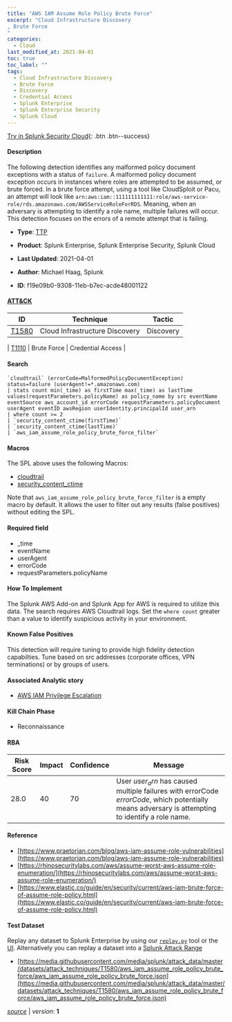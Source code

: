 ```yaml
---
title: "AWS IAM Assume Role Policy Brute Force"
excerpt: "Cloud Infrastructure Discovery
, Brute Force
"
categories:
  - Cloud
last_modified_at: 2021-04-01
toc: true
toc_label: ""
tags:
  - Cloud Infrastructure Discovery
  - Brute Force
  - Discovery
  - Credential Access
  - Splunk Enterprise
  - Splunk Enterprise Security
  - Splunk Cloud
---
```




[Try in Splunk Security Cloud](https://www.splunk.com/en_splunk_app_enrichmentus/cyber-security.html){: .btn .btn--success}

#### Description

The following detection identifies any malformed policy document exceptions with a status of `failure`. A malformed policy document exception occurs in instances where roles are attempted to be assumed, or brute forced. In a brute force attempt, using a tool like CloudSploit or Pacu, an attempt will look like `arn:aws:iam::111111111111:role/aws-service-role/rds.amazonaws.com/AWSServiceRoleForRDS`.  Meaning, when an adversary is attempting to identify a role name, multiple failures will occur. This detection focuses on the errors of a remote attempt that is failing.

- **Type**: [TTP](https://github.com/splunk/security_content/wiki/object-Analytic-Types)
- **Product**: Splunk Enterprise, Splunk Enterprise Security, Splunk Cloud


- **Last Updated**: 2021-04-01
- **Author**: Michael Haag, Splunk
- **ID**: f19e09b0-9308-11eb-b7ec-acde48001122


#### [ATT&CK](https://attack.mitre.org/)

| ID             | Technique        |  Tactic             |
| -------------- | ---------------- |-------------------- |
| [T1580](https://attack.mitre.org/techniques/T1580/) | Cloud Infrastructure Discovery | Discovery |

| [T1110](https://attack.mitre.org/techniques/T1110/) | Brute Force | Credential Access |

#### Search

```
`cloudtrail` (errorCode=MalformedPolicyDocumentException) status=failure (userAgent!=*.amazonaws.com) 
| stats count min(_time) as firstTime max(_time) as lastTime values(requestParameters.policyName) as policy_name by src eventName eventSource aws_account_id errorCode requestParameters.policyDocument userAgent eventID awsRegion userIdentity.principalId user_arn 
| where count >= 2 
| `security_content_ctime(firstTime)` 
| `security_content_ctime(lastTime)` 
| `aws_iam_assume_role_policy_brute_force_filter`
```

#### Macros
The SPL above uses the following Macros:
* [cloudtrail](https://github.com/splunk/security_content/blob/develop/macros/cloudtrail.yml)
* [security_content_ctime](https://github.com/splunk/security_content/blob/develop/macros/security_content_ctime.yml)

Note that `aws_iam_assume_role_policy_brute_force_filter` is a empty macro by default. It allows the user to filter out any results (false positives) without editing the SPL.

#### Required field
* _time
* eventName
* userAgent
* errorCode
* requestParameters.policyName


#### How To Implement
The Splunk AWS Add-on and Splunk App for AWS is required to utilize this data. The search requires AWS Cloudtrail logs. Set the `where count` greater than a value to identify suspicious activity in your environment.

#### Known False Positives
This detection will require tuning to provide high fidelity detection capabilties. Tune based on src addresses (corporate offices, VPN terminations) or by groups of users.

#### Associated Analytic story
* [AWS IAM Privilege Escalation](/stories/aws_iam_privilege_escalation)


#### Kill Chain Phase
* Reconnaissance



#### RBA

| Risk Score  | Impact      | Confidence   | Message      |
| ----------- | ----------- |--------------|--------------|
| 28.0 | 40 | 70 | User $user_arn$ has caused multiple failures with errorCode $errorCode$, which potentially means adversary is attempting to identify a role name. |




#### Reference

* [https://www.praetorian.com/blog/aws-iam-assume-role-vulnerabilities](https://www.praetorian.com/blog/aws-iam-assume-role-vulnerabilities)
* [https://rhinosecuritylabs.com/aws/assume-worst-aws-assume-role-enumeration/](https://rhinosecuritylabs.com/aws/assume-worst-aws-assume-role-enumeration/)
* [https://www.elastic.co/guide/en/security/current/aws-iam-brute-force-of-assume-role-policy.html](https://www.elastic.co/guide/en/security/current/aws-iam-brute-force-of-assume-role-policy.html)



#### Test Dataset
Replay any dataset to Splunk Enterprise by using our [`replay.py`](https://github.com/splunk/attack_data#using-replaypy) tool or the [UI](https://github.com/splunk/attack_data#using-ui).
Alternatively you can replay a dataset into a [Splunk Attack Range](https://github.com/splunk/attack_range#replay-dumps-into-attack-range-splunk-server)


* [https://media.githubusercontent.com/media/splunk/attack_data/master/datasets/attack_techniques/T1580/aws_iam_assume_role_policy_brute_force/aws_iam_assume_role_policy_brute_force.json](https://media.githubusercontent.com/media/splunk/attack_data/master/datasets/attack_techniques/T1580/aws_iam_assume_role_policy_brute_force/aws_iam_assume_role_policy_brute_force.json)



[*source*](https://github.com/splunk/security_content/tree/develop/detections/cloud/aws_iam_assume_role_policy_brute_force.yml) \| *version*: **1**